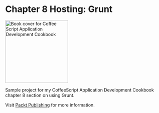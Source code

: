 Chapter 8 Hosting: Grunt
========================

<img src="https://www.packtpub.com/sites/default/files/9691OS_mockupcover_cb.jpg"
  width="200" alt="Book cover for Coffee Script Application Development Cookbook" />

Sample project for my CoffeeScript Application Development Cookbook
chapter 8 section on using Grunt.

Visit [Packt Publishing](https://www.packtpub.com/web-development/coffeescript-application-development-cookbook) for more information.


